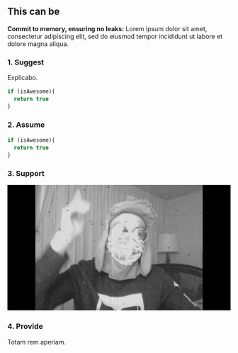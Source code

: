 ## This can be

**Commit to memory, ensuring no leaks:** Lorem ipsum dolor sit amet, consectetur adipiscing elit, sed do eiusmod tempor incididunt ut labore et dolore magna aliqua. 

### 1. Suggest

Explicabo. 

```javascript
if (isAwesome){
  return true
}
```

### 2. Assume

```javascript
if (isAwesome){
  return true
}
```

### 3. Support

<img src="images/swfit_leader.png?raw=true"/>

### 4. Provide

Totam rem aperiam.

